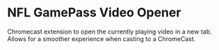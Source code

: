 # NFL GamePass Video Opener

Chromecast extension to open the currently playing video in a new tab.
Allows for a smoother experience when casting to a ChromeCast.